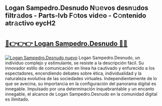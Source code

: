 ## Logan Sampedro.Desnudo N𝚞𝚎vos desn𝚞dos filtr𝚊dos - Parts-lvb F𝚘tos vid𝚎o - C𝚘ntenido atr𝚊ctivo eycH2

# <h2><a href="http://mbbo74g.tromn.icu/?c=Logan+Sampedro.Desnudo">🔗👉👉👉 Logan Sampedro.Desnudo 🔗🔗</a></h2>

[![Logan Sampedro.Desnudo nuevo](https://i.imgur.com/pEAQMta.gif)](http://mbbo74g.tromn.icu/?c=Logan+Sampedro.Desnudo)
Logan Sampedro.Desnudo, un individuo complejo y estimulante, se resiste a la descripción fácil. Su innovador estilo de comunicación en línea ha cautivado y enfurecido a los espectadores, encendiendo debates sobre ética, individualidad y la naturaleza evolutiva de las sociedades virtuales. Independientemente de lo que se avecina, su importancia en la configuración del panorama digital es innegable. Impulsado por una determinación inquebrantable y un encanto innegable, el alcance de Logan Sampedro.Desnudo en la comunidad digital es ilimitado.
